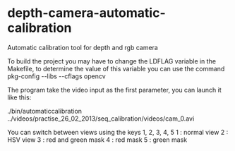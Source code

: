 depth-camera-automatic-calibration
==================================

Automatic calibration tool for depth and rgb camera

To build the project you may have to change the LDFLAG variable in the Makefile,
to determine the value of this variable you can use the command pkg-config --libs --cflags opencv

The program take the video input as the first parameter, you can launch it like this:

./bin/automaticcalibration ../videos/practise_26_02_2013/seq_calibration/videos/cam_0.avi


You can switch between views using the keys 1, 2, 3, 4, 5
1 : normal view
2 : HSV view
3 : red and green mask
4 : red mask
5 : green mask
